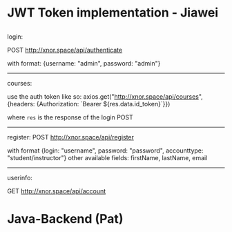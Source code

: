 # JWT Token implementation - Jiawei
##


login:

POST
http://xnor.space/api/authenticate

with format:
{username: "admin", password: "admin"}


---

courses:

use the auth token like so:
axios.get("http://xnor.space/api/courses", {headers: {Authorization: \`Bearer ${res.data.id_token}\`}})

where `res` is the response of the login POST

---

register:
POST
http://xnor.space/api/register

with format
{login: "username", password: "password", accounttype: "student/instructor"}
other available fields: firstName, lastName, email

---

userinfo:

GET
http://xnor.space/api/account




# Java-Backend (Pat)



